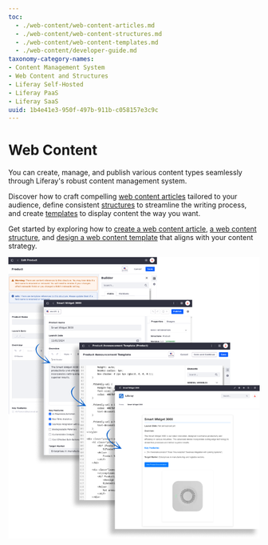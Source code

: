 ```yaml
---
toc:
  - ./web-content/web-content-articles.md
  - ./web-content/web-content-structures.md
  - ./web-content/web-content-templates.md
  - ./web-content/developer-guide.md
taxonomy-category-names:
- Content Management System
- Web Content and Structures
- Liferay Self-Hosted
- Liferay PaaS
- Liferay SaaS
uuid: 1b4e41e3-950f-497b-911b-c058157e3c9c
---
```


# Web Content

You can create, manage, and publish various content types seamlessly through Liferay's robust content management system.

Discover how to craft compelling [web content articles](./web-content/web-content-articles.md) tailored to your audience, define consistent [structures](./web-content/web-content-structures.md) to streamline the writing process, and create [templates](./web-content/web-content-templates.md) to display content the way you want.

Get started by exploring how to [create a web content article](./web-content/web-content-articles/creating-web-content-articles.md), [a web content structure](./web-content/web-content-structures/creating-web-content-structures.md), and [design a web content template](./web-content/web-content-templates/creating-web-content-templates.md) that aligns with your content strategy.

![With a web content structure and template in place, you can consistently create compelling web content articles tailored to your audience.](./web-content/images/01.png)